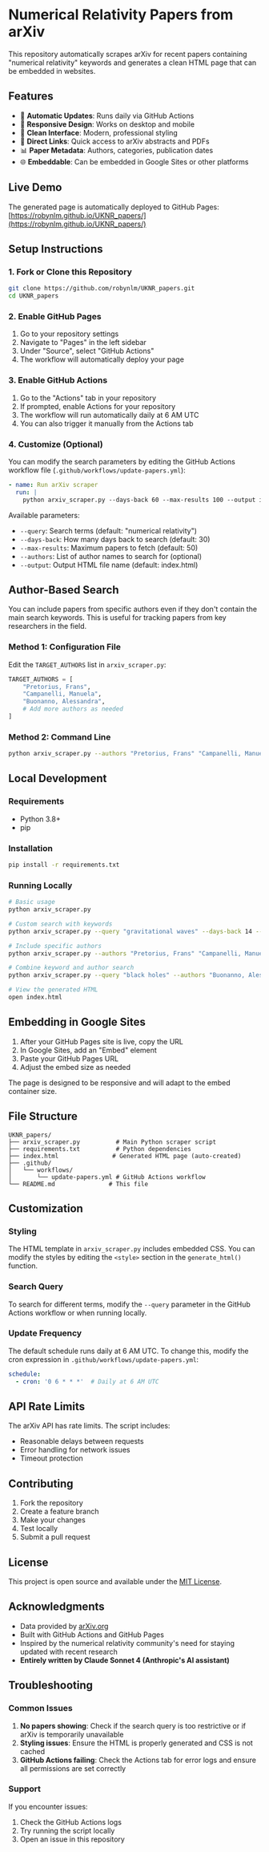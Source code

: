 # Numerical Relativity Papers from arXiv

This repository automatically scrapes arXiv for recent papers containing "numerical relativity" keywords and generates a clean HTML page that can be embedded in websites.

## Features

- 🔄 **Automatic Updates**: Runs daily via GitHub Actions
- 📱 **Responsive Design**: Works on desktop and mobile
- 🎨 **Clean Interface**: Modern, professional styling
- 🔗 **Direct Links**: Quick access to arXiv abstracts and PDFs
- 📊 **Paper Metadata**: Authors, categories, publication dates
- 🌐 **Embeddable**: Can be embedded in Google Sites or other platforms

## Live Demo

The generated page is automatically deployed to GitHub Pages: [https://robynlm.github.io/UKNR_papers/](https://robynlm.github.io/UKNR_papers/)

## Setup Instructions

### 1. Fork or Clone this Repository

```bash
git clone https://github.com/robynlm/UKNR_papers.git
cd UKNR_papers
```

### 2. Enable GitHub Pages

1. Go to your repository settings
2. Navigate to "Pages" in the left sidebar
3. Under "Source", select "GitHub Actions"
4. The workflow will automatically deploy your page

### 3. Enable GitHub Actions

1. Go to the "Actions" tab in your repository
2. If prompted, enable Actions for your repository
3. The workflow will run automatically daily at 6 AM UTC
4. You can also trigger it manually from the Actions tab

### 4. Customize (Optional)

You can modify the search parameters by editing the GitHub Actions workflow file (`.github/workflows/update-papers.yml`):

```yaml
- name: Run arXiv scraper
  run: |
    python arxiv_scraper.py --days-back 60 --max-results 100 --output index.html
```

Available parameters:
- `--query`: Search terms (default: "numerical relativity")
- `--days-back`: How many days back to search (default: 30)
- `--max-results`: Maximum papers to fetch (default: 50)
- `--authors`: List of author names to search for (optional)
- `--output`: Output HTML file name (default: index.html)

## Author-Based Search

You can include papers from specific authors even if they don't contain the main search keywords. This is useful for tracking papers from key researchers in the field.

### Method 1: Configuration File
Edit the `TARGET_AUTHORS` list in `arxiv_scraper.py`:

```python
TARGET_AUTHORS = [
    "Pretorius, Frans",
    "Campanelli, Manuela", 
    "Buonanno, Alessandra",
    # Add more authors as needed
]
```

### Method 2: Command Line
```bash
python arxiv_scraper.py --authors "Pretorius, Frans" "Campanelli, Manuela"
```

## Local Development

### Requirements

- Python 3.8+
- pip

### Installation

```bash
pip install -r requirements.txt
```

### Running Locally

```bash
# Basic usage
python arxiv_scraper.py

# Custom search with keywords
python arxiv_scraper.py --query "gravitational waves" --days-back 14 --max-results 25

# Include specific authors
python arxiv_scraper.py --authors "Pretorius, Frans" "Campanelli, Manuela"

# Combine keyword and author search
python arxiv_scraper.py --query "black holes" --authors "Buonanno, Alessandra"

# View the generated HTML
open index.html
```

## Embedding in Google Sites

1. After your GitHub Pages site is live, copy the URL
2. In Google Sites, add an "Embed" element
3. Paste your GitHub Pages URL
4. Adjust the embed size as needed

The page is designed to be responsive and will adapt to the embed container size.

## File Structure

```
UKNR_papers/
├── arxiv_scraper.py          # Main Python scraper script
├── requirements.txt          # Python dependencies
├── index.html               # Generated HTML page (auto-created)
├── .github/
│   └── workflows/
│       └── update-papers.yml # GitHub Actions workflow
└── README.md               # This file
```

## Customization

### Styling

The HTML template in `arxiv_scraper.py` includes embedded CSS. You can modify the styles by editing the `<style>` section in the `generate_html()` function.

### Search Query

To search for different terms, modify the `--query` parameter in the GitHub Actions workflow or when running locally.

### Update Frequency

The default schedule runs daily at 6 AM UTC. To change this, modify the cron expression in `.github/workflows/update-papers.yml`:

```yaml
schedule:
  - cron: '0 6 * * *'  # Daily at 6 AM UTC
```

## API Rate Limits

The arXiv API has rate limits. The script includes:
- Reasonable delays between requests
- Error handling for network issues
- Timeout protection

## Contributing

1. Fork the repository
2. Create a feature branch
3. Make your changes
4. Test locally
5. Submit a pull request

## License

This project is open source and available under the [MIT License](LICENSE).

## Acknowledgments

- Data provided by [arXiv.org](https://arxiv.org/)
- Built with GitHub Actions and GitHub Pages
- Inspired by the numerical relativity community's need for staying updated with recent research
- **Entirely written by Claude Sonnet 4 (Anthropic's AI assistant)**

## Troubleshooting

### Common Issues

1. **No papers showing**: Check if the search query is too restrictive or if arXiv is temporarily unavailable
2. **Styling issues**: Ensure the HTML is properly generated and CSS is not cached
3. **GitHub Actions failing**: Check the Actions tab for error logs and ensure all permissions are set correctly

### Support

If you encounter issues:
1. Check the GitHub Actions logs
2. Try running the script locally
3. Open an issue in this repository
